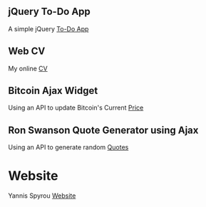 ## jQuery To-Do App

A simple jQuery [To-Do App](http://yannisspyrou.co.uk/todos)

## Web CV

My online [CV](http://yannisspyrou.co.uk/cv)

## Bitcoin Ajax Widget

Using an API to update Bitcoin's Current [Price](http://yannisspyrou.co.uk/bitcoin)

## Ron Swanson Quote Generator using Ajax

Using an API to generate random [Quotes](http://yannisspyrou.co.uk/quotes)

# Website
Yannis Spyrou [Website](http://yannisspyrou.co.uk)
